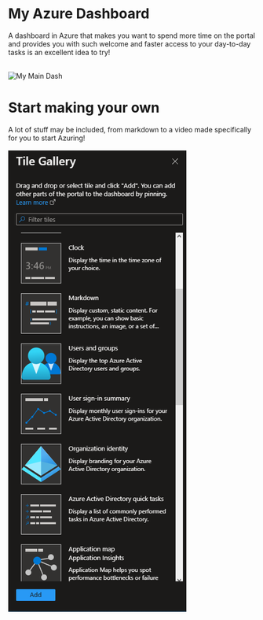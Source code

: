 # My Azure Dashboard
A dashboard in Azure that makes you want to spend more time on the portal and provides you with such welcome and faster access to your day-to-day tasks is an excellent idea to try!

<br>
<img src="obj/main—.gif" alt="My Main Dash" width="600" />

<br>




# Start making your own
A lot of stuff may be included, from markdown to a video made specifically for you to start Azuring!
<br>
<br>
<img src=obj/gallery.PNG  />
